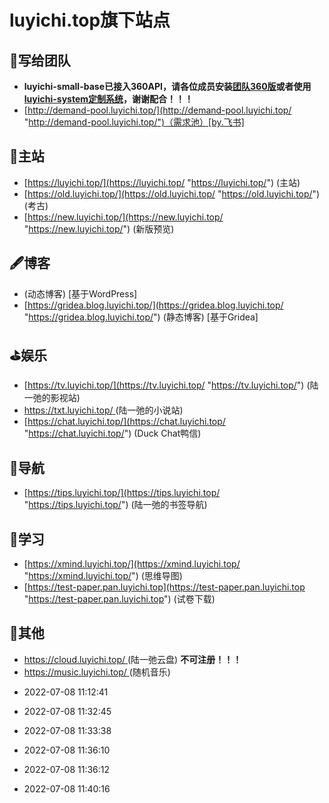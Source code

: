 # luyichi.top旗下站点

## 🌈写给团队
- **luyichi-small-base已接入360API，请各位成员安装[团队360版](http://360.luyichi.top/ "团队360版")或者使用[luyichi-system定制系统](http://blog.luyichi.top/ "luyichi-system定制系统")，谢谢配合！！！**
- [http://demand-pool.luyichi.top/](http://demand-pool.luyichi.top/ "http://demand-pool.luyichi.top/")（需求池）[by.飞书]

## 🎉主站

- [https://luyichi.top/](https://luyichi.top/ "https://luyichi.top/") (主站)
- [https://old.luyichi.top/](https://old.luyichi.top/ "https://old.luyichi.top/") (考古)
- [https://new.luyichi.top/](https://new.luyichi.top/ "https://new.luyichi.top/") (新版预览)

## 🖋博客

- (动态博客) [基于WordPress]
- [https://gridea.blog.luyichi.top/](https://gridea.blog.luyichi.top/ "https://gridea.blog.luyichi.top/") (静态博客) [基于Gridea]

## ⛳娱乐

- [https://tv.luyichi.top/](https://tv.luyichi.top/ "https://tv.luyichi.top/") (陆一弛的影视站)
- [https://txt.luyichi.top/ ](https://txt.luyichi.top/  "https://txt.luyichi.top/ ")(陆一弛的小说站)
- [https://chat.luyichi.top/](https://chat.luyichi.top/ "https://chat.luyichi.top/") (Duck Chat鸭信)

## 🎾导航

- [https://tips.luyichi.top/](https://tips.luyichi.top/ "https://tips.luyichi.top/") (陆一弛的书签导航)

## 📘学习

- [https://xmind.luyichi.top/](https://xmind.luyichi.top/ "https://xmind.luyichi.top/") (思维导图)
- [https://test-paper.pan.luyichi.top](https://test-paper.pan.luyichi.top "https://test-paper.pan.luyichi.top") (试卷下载)

## 🎄其他

- [https://cloud.luyichi.top/ ](https://cloud.luyichi.top/  "https://cloud.luyichi.top/ ")(陆一弛云盘) **不可注册！！！**
- [https://music.luyichi.top/ ](https://music.luyichi.top/  "https://music.luyichi.top/ ")(随机音乐)

* 2022-07-08 11:12:41
* 2022-07-08 11:32:45
* 2022-07-08 11:33:38
* 2022-07-08 11:36:10
* 2022-07-08 11:36:12

* 2022-07-08 11:40:16